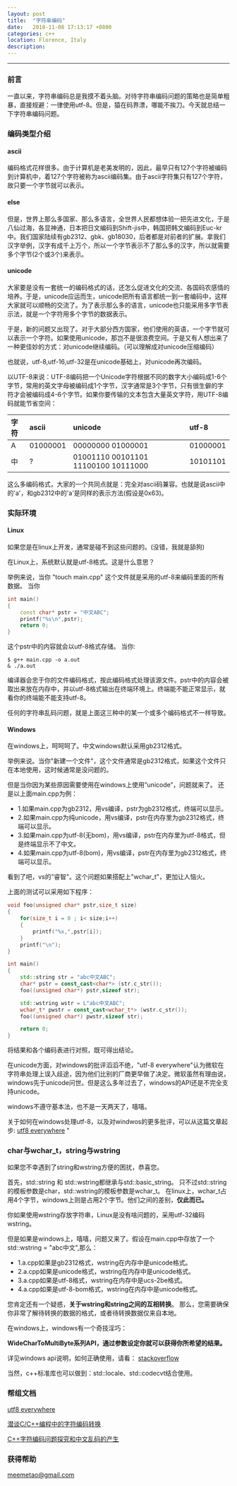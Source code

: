 ```yaml
---
layout: post
title:  "字符串编码"
date:   2018-11-08 17:13:17 +0800
categories: c++ 
location: Florence, Italy
description:
---
```

---

### 前言
一直以来，字符串编码总是我摸不着头脑。对待字符串编码问题的策略也是简单粗暴，直接规避：一律使用utf-8。但是，猿在码界漂，哪能不挨刀。今天就总结一下字符串编码问题。
### 编码类型介绍
#### ascii
编码格式花样很多。由于计算机是老美发明的，因此，最早只有127个字符被编码到计算机中，着127个字符被称为ascii编码集。由于ascii字符集只有127个字符，故只要一个字节就可以表示。

#### else
但是，世界上那么多国家、那么多语言，全世界人民都想体验一把先进文化，于是八仙过海，各显神通，日本把日文编码到Shift-jis中，韩国把韩文编码到Euc-kr中。我们国家陆续有gb2312、gbk、gb18030，后者都是对前者的扩展。拿我们汉字举例，汉字有成千上万个，所以一个字节表示不了那么多的汉字，所以就需要多个字节(2个或3个)来表示。
#### unicode
大家要是没有一套统一的编码格式的话，还怎么促进文化的交流、各国码农感情的培养。于是，unicode应运而生，unicode把所有语言都统一到一套编码中，这样大家就可以顺畅的交流了。为了表示那么多的语言，unicode也只能采用多字节表示法，就是一个字符用多个字节的数据表示。

于是，新的问题又出现了。对于大部分西方国家，他们使用的英语，一个字节就可以表示一个字符。如果使用unicode，那岂不是很浪费空间。于是又有人想出来了一种更佳妙的方式：对unicode继续编码。（可以理解成对unicode压缩编码）

也就说，utf-8,utf-16,utf-32是在unicode基础上，对unicode再次编码。

以UTF-8来说：UTF-8编码把一个Unicode字符根据不同的数字大小编码成1-6个字节，常用的英文字母被编码成1个字节，汉字通常是3个字节，只有很生僻的字符才会被编码成4-6个字节。如果你要传输的文本包含大量英文字符，用UTF-8编码就能节省空间：

| 字符 | ascii    | unicode                             | utf-8                      |
| :--  | :--      | :--------                           | :------------              |
| A    | 01000001 | 00000000 01000001                   | 01000001                   |
| 中   | ?        | 01001110 00101101  11100100 10111000| 10101101                   |


这么多编码格式，大家的一个共同点就是：完全对ascii码兼容。也就是说ascii中的'a'，和gb2312中的'a'是同样的表示方法(假设是0x63)。

### 实际环境
#### Linux
如果您是在linux上开发，通常是碰不到这些问题的。(没错，我就是舔狗)

在Linux上，系统默认就是utf-8格式。这是什么意思？

举例来说，当你 "touch main.cpp" 这个文件就是采用的utf-8来编码里面的所有数据。
当你
```c++
int main()
{
    const char* pstr = "中文ABC";
    printf("%s\n",pstr);
    return 0;
}
```
这个pstr中的内容就会以utf-8格式存储。
当你:
```shell
$ g++ main.cpp -o a.out
& ./a.out
```
编译器会忠于你的文件编码格式，按此编码格式处理该源文件。pstr中的内容会被取出来放在内存中，并以utf-8格式输出在终端环境上。终端能不能正常显示，就看你的终端能不能支持utf-8。

任何的字符串乱码问题，就是上面这三种中的某一个或多个编码格式不一样导致。
#### Windows
在windows上，呵呵呵了。中文windows默认采用gb2312格式。

举例来说。当你"新建一个文件"，这个文件通常是gb2312格式，如果这个文件只在本地使用，这时候通常是没问题的。

但是当你因为某些原因需要使用在windows上使用”unicode”，问题就来了。
还是以上面main.cpp为例：
* 1.如果main.cpp为gb2312，用vs编译，pstr为gb2312格式，终端可以显示。
* 2.如果main.cpp为纯unicode，用vs编译，pstr在内存里为gb2312格式，终端可以显示。
* 3.如果main.cpp为utf-8(无bom)，用vs编译，pstr在内存里为utf-8格式，但是终端显示不了中文。
* 4.如果main.cpp为utf-8(bom)，用vs编译，pstr在内存里为gb2312格式，终端可以显示。

看到了吧，vs的”睿智"。这个问题如果搭配上"wchar_t"，更加让人恼火。

上面的测试可以采用如下程序：
```c++
void foo(unsigned char* pstr,size_t size)
{
    for(size_t i = 0 ; i< size;i++)
    {
        printf("%x,",pstr[i]);
    }
    printf("\n");
}

int main()
{
    std::string str = "abc中文ABC";
    char* pstr = const_cast<char*> (str.c_str());
    foo((unsigned char*) pstr,sizeof str);

    std::wstring wstr = L"abc中文ABC";
    wchar_t* pwstr = const_cast<wchar_t*> (wstr.c_str());
    foo((unsigned char*) pwstr,sizeof str);

    return 0;
}
```
将结果和各个编码表进行对照，既可得出结论。

在unicode方面，对windows的批评滔滔不绝，"utf-8 everywhere"认为微软在字符串处理上误入歧途，因为他们比别的厂商更早做了决定。微软虽然有理由说，windows先于unicode问世。但是这么多年过去了，windows的API还是不完全支持unicode。

windows不遵守基本法，也不是一天两天了，嘻嘻。

关于如何在windows处理utf-8，以及对windwos的更多批评，可以从这篇文章起步: [utf8 everywhere](http://utf8everywhere.org/zh-cn#faq.almostfw) "
### char与wchar_t，string与wstring
如果您不幸遇到了string和wstring方便的困扰，恭喜您。

首先，std::string 和 std::wstring都继承与std::basic_string。
只不过std::string的模板参数是char，std::wstring的模板参数是wchar_t。
在linux上，wchar_t占用4个字节，windows上则是占用2个字节。他们之间的差别，**仅此而已。**

你如果使用wstring存放字符串，Linux是没有啥问题的，采用utf-32编码wstring。

但是如果是windows上，嘻嘻，问题又来了。假设在main.cpp中存放了一个std::wstring = "abc中文",那么：
* 1.a.cpp如果是gb2312格式，wstring在内存中是unicode格式。
* 2.a.cpp如果是unicode格式，wstring在内存中是unicode格式。
* 3.a.cpp如果是utf-8格式，wstring在内存中是ucs-2be格式。
* 4.a.cpp如果是utf-8-bom格式，wstring在内存中是unicode格式。

您肯定还有一个疑惑，**关于wstring和string之间的互相转换**。
那么，您需要确保你非常了解待转换的数据的格式，或者待转换数据仅来自本地。

在windows上，windows有一个奇技淫巧：

**WideCharToMultiByte系列API，通过参数设定你就可以获得你所希望的结果。**

详见windows api说明，如何正确使用，请看： [stackoverflow](https://stackoverflow.com/questions/215963/how-do-you-properly-use-widechartomultibyte)

当然，c++标准库也可以做到：std::locale、std::codecvt结合使用。

### 帮组文档

[utf8 everywhere](http://utf8everywhere.org/zh-cn#faq.almostfw)

[潜谈C/C++编程中的字符编码转换](https://blog.csdn.net/benkaoya/article/details/59522148)

[C++字符编码问题探究和中文乱码的产生](https://my.oschina.net/ybusad/blog/363139)

### 获得帮助
meemetao@gmail.com
